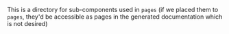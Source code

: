 This is a directory for sub-components used in `pages` (if we placed them to `pages`, they'd be accessible as pages in the generated documentation which is not desired)
